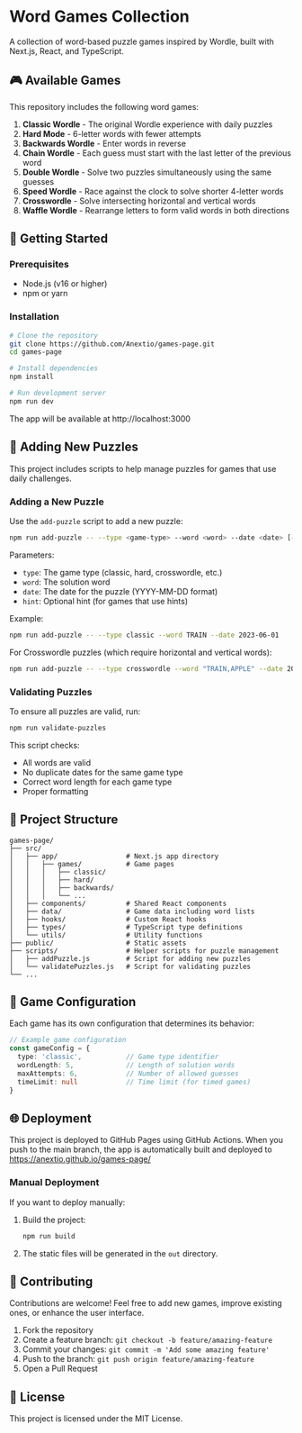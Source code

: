 # Word Games Collection

A collection of word-based puzzle games inspired by Wordle, built with Next.js, React, and TypeScript.

## 🎮 Available Games

This repository includes the following word games:

1. **Classic Wordle** - The original Wordle experience with daily puzzles
2. **Hard Mode** - 6-letter words with fewer attempts
3. **Backwards Wordle** - Enter words in reverse
4. **Chain Wordle** - Each guess must start with the last letter of the previous word
5. **Double Wordle** - Solve two puzzles simultaneously using the same guesses
6. **Speed Wordle** - Race against the clock to solve shorter 4-letter words
7. **Crosswordle** - Solve intersecting horizontal and vertical words
8. **Waffle Wordle** - Rearrange letters to form valid words in both directions

## 🚀 Getting Started

### Prerequisites

- Node.js (v16 or higher)
- npm or yarn

### Installation

```bash
# Clone the repository
git clone https://github.com/Anextio/games-page.git
cd games-page

# Install dependencies
npm install

# Run development server
npm run dev
```

The app will be available at http://localhost:3000

## 📝 Adding New Puzzles

This project includes scripts to help manage puzzles for games that use daily challenges.

### Adding a New Puzzle

Use the `add-puzzle` script to add a new puzzle:

```bash
npm run add-puzzle -- --type <game-type> --word <word> --date <date> [--hint <hint>]
```

Parameters:
- `type`: The game type (classic, hard, crosswordle, etc.)
- `word`: The solution word
- `date`: The date for the puzzle (YYYY-MM-DD format)
- `hint`: Optional hint (for games that use hints)

Example:
```bash
npm run add-puzzle -- --type classic --word TRAIN --date 2023-06-01
```

For Crosswordle puzzles (which require horizontal and vertical words):
```bash
npm run add-puzzle -- --type crosswordle --word "TRAIN,APPLE" --date 2023-06-01 --hint "Transportation and fruit"
```

### Validating Puzzles

To ensure all puzzles are valid, run:

```bash
npm run validate-puzzles
```

This script checks:
- All words are valid
- No duplicate dates for the same game type
- Correct word length for each game type
- Proper formatting

## 📂 Project Structure

```
games-page/
├── src/
│   ├── app/                 # Next.js app directory
│   │   ├── games/           # Game pages
│   │   │   ├── classic/
│   │   │   ├── hard/
│   │   │   ├── backwards/
│   │   │   └── ...
│   ├── components/          # Shared React components
│   ├── data/                # Game data including word lists
│   ├── hooks/               # Custom React hooks
│   ├── types/               # TypeScript type definitions
│   └── utils/               # Utility functions
├── public/                  # Static assets
├── scripts/                 # Helper scripts for puzzle management
│   ├── addPuzzle.js         # Script for adding new puzzles
│   └── validatePuzzles.js   # Script for validating puzzles
└── ...
```

## 🔄 Game Configuration

Each game has its own configuration that determines its behavior:

```typescript
// Example game configuration
const gameConfig = {
  type: 'classic',           // Game type identifier
  wordLength: 5,             // Length of solution words
  maxAttempts: 6,            // Number of allowed guesses
  timeLimit: null            // Time limit (for timed games)
}
```

## 🌐 Deployment

This project is deployed to GitHub Pages using GitHub Actions. When you push to the main branch, the app is automatically built and deployed to https://anextio.github.io/games-page/

### Manual Deployment

If you want to deploy manually:

1. Build the project:
   ```bash
   npm run build
   ```

2. The static files will be generated in the `out` directory.

## 🤝 Contributing

Contributions are welcome! Feel free to add new games, improve existing ones, or enhance the user interface.

1. Fork the repository
2. Create a feature branch: `git checkout -b feature/amazing-feature`
3. Commit your changes: `git commit -m 'Add some amazing feature'`
4. Push to the branch: `git push origin feature/amazing-feature`
5. Open a Pull Request

## 📄 License

This project is licensed under the MIT License.

